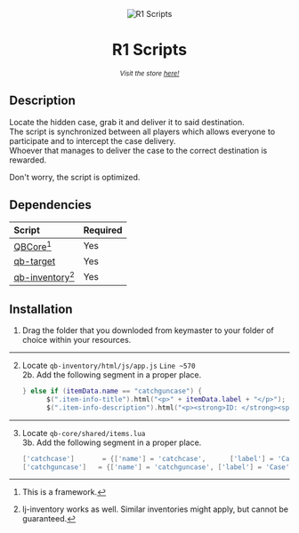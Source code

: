 <div align="center">
  <img src="https://cdn.discordapp.com/attachments/872006424312561674/1025471851570401411/lg_s.png" alt="R1 Scripts">
  <h1>R1 Scripts</h1>
  <sub><i>Visit the store <a href="http://r1scripts.tebex.io/" title="R1 Scripts - Store">here!</a></i></sub>
</div>

## Description
Locate the hidden case, grab it and deliver it to said destination.  
The script is synchronized between all players which allows everyone to participate and to intercept the case delivery.  
Whoever that manages to deliver the case to the correct destination is rewarded.  
  
Don't worry, the script is optimized.

## Dependencies
| Script                                                                | Required |
|:----------------------------------------------------------------------|:---------|
| [QBCore](https://github.com/qbcore-framework)[^1]                     | Yes      |
| [qb-target](https://github.com/qbcore-framework/qb-target)            | Yes      |
| [qb-inventory](https://github.com/qbcore-framework/qb-inventory)[^2]  | Yes      |

[^1]: This is a framework.
[^2]: lj-inventory works as well. Similar inventories might apply, but cannot be guaranteed.

## Installation
1. Drag the folder that you downloded from keymaster to your folder of choice within your resources.  
---
2. Locate `qb-inventory/html/js/app.js` `Line ~570`  
  2b. Add the following segment in a proper place.
    ```lua
    } else if (itemData.name == "catchguncase") {
          $(".item-info-title").html("<p>" + itemData.label + "</p>");
          $(".item-info-description").html("<p><strong>ID: </strong><span>" + itemData.info.catchId + "</span><br /><p>" + itemData.description + "</p>");
    ```  
---
3. Locate `qb-core/shared/items.lua`  
   3b. Add the following segment in a proper place.
    ```lua
	['catchcase'] 		= {['name'] = 'catchcase', 		['label'] = 'Case', ['weight'] = 1000, ['type'] = 'item', ['image'] = 'catchcase.png', 		['unique'] = true, ['useable'] = false, ['shouldClose'] = false, ['combinable'] = nil, ['description'] = 'Definitely not legal'},
	['catchguncase']   = {['name'] = 'catchguncase', ['label'] = 'Case', ['weight'] = 5000, ['type'] = 'item', ['image'] = 'catchguncase.png', ['unique'] = true, ['useable'] = true, 	['shouldClose'] = true,	 ['combinable'] = nil, ['description'] = 'Large Case'},
    ```  
